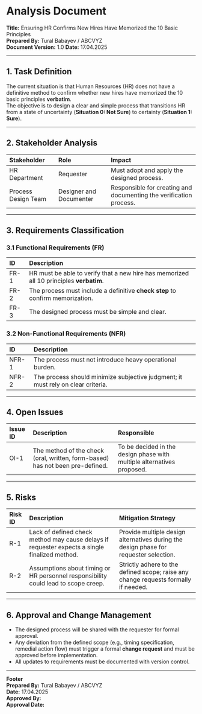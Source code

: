 # Analysis Document

**Title:** Ensuring HR Confirms New Hires Have Memorized the 10 Basic Principles  
**Prepared By:** Tural Babayev / ABCVYZ  
**Document Version:** 1.0
**Date:** 17.04.2025

---

## 1. Task Definition
The current situation is that Human Resources (HR) does not have a definitive method to confirm whether new hires have memorized the 10 basic principles **verbatim**.  
The objective is to design a clear and simple process that transitions HR from a state of uncertainty (**Situation 0: Not Sure**) to certainty (**Situation 1: Sure**).

---

## 2. Stakeholder Analysis

| Stakeholder | Role | Impact |
|:------------|:-----|:-------|
| HR Department | Requester | Must adopt and apply the designed process. |
| Process Design Team | Designer and Documenter | Responsible for creating and documenting the verification process. |

---

## 3. Requirements Classification

### 3.1 Functional Requirements (FR)

| ID | Description |
|:--|:------------|
| FR-1 | HR must be able to verify that a new hire has memorized all 10 principles **verbatim**. |
| FR-2 | The process must include a definitive **check step** to confirm memorization. |
| FR-3 | The designed process must be simple and clear. |

### 3.2 Non-Functional Requirements (NFR)

| ID | Description |
|:--|:------------|
| NFR-1 | The process must not introduce heavy operational burden. |
| NFR-2 | The process should minimize subjective judgment; it must rely on clear criteria. |

---

## 4. Open Issues


| Issue ID | Description | Responsible |
|:--------|:------------|:-------------|
| OI-1 | The method of the check (oral, written, form-based) has not been pre-defined. | To be decided in the design phase with multiple alternatives proposed. |

---

## 5. Risks

| Risk ID | Description | Mitigation Strategy |
|:-------|:------------|:---------------------|
| R-1 | Lack of defined check method may cause delays if requester expects a single finalized method. | Provide multiple design alternatives during the design phase for requester selection. |
| R-2 | Assumptions about timing or HR personnel responsibility could lead to scope creep. | Strictly adhere to the defined scope; raise any change requests formally if needed. |

---

## 6. Approval and Change Management

- The designed process will be shared with the requester for formal approval.
- Any deviation from the defined scope (e.g., timing specification, remedial action flow) must trigger a formal **change request** and must be approved before implementation.
- All updates to requirements must be documented with version control.

---

**Footer**  
**Prepared By:** Tural Babayev / ABCVYZ  
**Date:** 17.04.2025  
**Approved By:**  
**Approval Date:**
